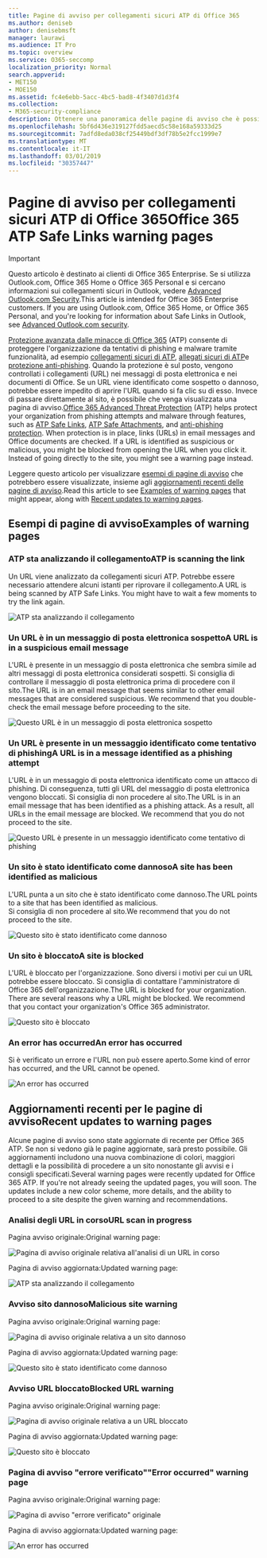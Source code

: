 ```yaml
---
title: Pagine di avviso per collegamenti sicuri ATP di Office 365
ms.author: deniseb
author: denisebmsft
manager: laurawi
ms.audience: IT Pro
ms.topic: overview
ms.service: O365-seccomp
localization_priority: Normal
search.appverid:
- MET150
- MOE150
ms.assetid: fc4e6ebb-5acc-4bc5-bad8-4f3407d1d3f4
ms.collection:
- M365-security-compliance
description: Ottenere una panoramica delle pagine di avviso che è possibile visualizzare quando Office 365 Advanced Threat Protection è al lavoro.
ms.openlocfilehash: 5bf6d436e319127fdd5aecd5c58e168a59333d25
ms.sourcegitcommit: 7adfd8eda038cf25449bdf3df78b5e2fcc1999e7
ms.translationtype: MT
ms.contentlocale: it-IT
ms.lasthandoff: 03/01/2019
ms.locfileid: "30357447"
---
```

# <a name="office-365-atp-safe-links-warning-pages"></a><span data-ttu-id="d4ed5-103">Pagine di avviso per collegamenti sicuri ATP di Office 365</span><span class="sxs-lookup"><span data-stu-id="d4ed5-103">Office 365 ATP Safe Links warning pages</span></span>

> [!IMPORTANT]
> <span data-ttu-id="d4ed5-p101">Questo articolo è destinato ai clienti di Office 365 Enterprise. Se si utilizza Outlook.com, Office 365 Home o Office 365 Personal e si cercano informazioni sui collegamenti sicuri in Outlook, vedere [Advanced Outlook.com Security](https://support.office.com/article/advanced-outlook-com-security-for-office-365-subscribers-882d2243-eab9-4545-a58a-b36fee4a46e2).</span><span class="sxs-lookup"><span data-stu-id="d4ed5-p101">This article is intended for Office 365 Enterprise customers. If you are using Outlook.com, Office 365 Home, or Office 365 Personal, and you're looking for information about Safe Links in Outlook, see [Advanced Outlook.com security](https://support.office.com/article/advanced-outlook-com-security-for-office-365-subscribers-882d2243-eab9-4545-a58a-b36fee4a46e2).</span></span>

<span data-ttu-id="d4ed5-p102">[Protezione avanzata dalle minacce di Office 365](office-365-atp.md) (ATP) consente di proteggere l'organizzazione da tentativi di phishing e malware tramite funzionalità, ad esempio [collegamenti sicuri di ATP](atp-safe-links.md), [allegati sicuri di ATP](atp-safe-attachments.md)e [protezione anti-phishing](anti-phishing-protection.md). Quando la protezione è sul posto, vengono controllati i collegamenti (URL) nei messaggi di posta elettronica e nei documenti di Office. Se un URL viene identificato come sospetto o dannoso, potrebbe essere impedito di aprire l'URL quando si fa clic su di esso. Invece di passare direttamente al sito, è possibile che venga visualizzata una pagina di avviso.</span><span class="sxs-lookup"><span data-stu-id="d4ed5-p102">[Office 365 Advanced Threat Protection](office-365-atp.md) (ATP) helps protect your organization from phishing attempts and malware through features, such as [ATP Safe Links](atp-safe-links.md), [ATP Safe Attachments](atp-safe-attachments.md), and [anti-phishing protection](anti-phishing-protection.md). When protection is in place, links (URLs) in email messages and Office documents are checked. If a URL is identified as suspicious or malicious, you might be blocked from opening the URL when you click it. Instead of going directly to the site, you might see a warning page instead.</span></span> 
  
<span data-ttu-id="d4ed5-110">Leggere questo articolo per visualizzare [esempi di pagine di avviso](atp-safe-links-warning-pages.md#examples) che potrebbero essere visualizzate, insieme agli [aggiornamenti recenti delle pagine di avviso](atp-safe-links-warning-pages.md#updates).</span><span class="sxs-lookup"><span data-stu-id="d4ed5-110">Read this article to see [Examples of warning pages](atp-safe-links-warning-pages.md#examples) that might appear, along with [Recent updates to warning pages](atp-safe-links-warning-pages.md#updates).</span></span>
  
## <a name="examples-of-warning-pages"></a><span data-ttu-id="d4ed5-111">Esempi di pagine di avviso</span><span class="sxs-lookup"><span data-stu-id="d4ed5-111">Examples of warning pages</span></span>

### <a name="atp-is-scanning-the-link"></a><span data-ttu-id="d4ed5-112">ATP sta analizzando il collegamento</span><span class="sxs-lookup"><span data-stu-id="d4ed5-112">ATP is scanning the link</span></span>

<span data-ttu-id="d4ed5-p103">Un URL viene analizzato da collegamenti sicuri ATP. Potrebbe essere necessario attendere alcuni istanti per riprovare il collegamento.</span><span class="sxs-lookup"><span data-stu-id="d4ed5-p103">A URL is being scanned by ATP Safe Links. You might have to wait a few moments to try the link again.</span></span>

![ATP sta analizzando il collegamento](media/ee8dd5ed-6b91-4248-b054-12b719e8d0ed.png)

### <a name="a-url-is-in-a-suspicious-email-message"></a><span data-ttu-id="d4ed5-116">Un URL è in un messaggio di posta elettronica sospetto</span><span class="sxs-lookup"><span data-stu-id="d4ed5-116">A URL is in a suspicious email message</span></span>

<span data-ttu-id="d4ed5-p104">L'URL è presente in un messaggio di posta elettronica che sembra simile ad altri messaggi di posta elettronica considerati sospetti. Si consiglia di controllare il messaggio di posta elettronica prima di procedere con il sito.</span><span class="sxs-lookup"><span data-stu-id="d4ed5-p104">The URL is in an email message that seems similar to other email messages that are considered suspicious. We recommend that you double-check the email message before proceeding to the site.</span></span>

![Questo URL è in un messaggio di posta elettronica sospetto](media/33f57923-23e3-4b0f-838b-6ad589ba897b.png)

### <a name="a-url-is-in-a-message-identified-as-a-phishing-attempt"></a><span data-ttu-id="d4ed5-120">Un URL è presente in un messaggio identificato come tentativo di phishing</span><span class="sxs-lookup"><span data-stu-id="d4ed5-120">A URL is in a message identified as a phishing attempt</span></span>

<span data-ttu-id="d4ed5-p105">L'URL è in un messaggio di posta elettronica identificato come un attacco di phishing. Di conseguenza, tutti gli URL del messaggio di posta elettronica vengono bloccati. Si consiglia di non procedere al sito.</span><span class="sxs-lookup"><span data-stu-id="d4ed5-p105">The URL is in an email message that has been identified as a phishing attack. As a result, all URLs in the email message are blocked. We recommend that you do not proceed to the site.</span></span>

![Questo URL è presente in un messaggio identificato come tentativo di phishing](media/6e544a28-0604-4821-aba6-d5a57bb917e5.png)

### <a name="a-site-has-been-identified-as-malicious"></a><span data-ttu-id="d4ed5-125">Un sito è stato identificato come dannoso</span><span class="sxs-lookup"><span data-stu-id="d4ed5-125">A site has been identified as malicious</span></span>

<span data-ttu-id="d4ed5-126">L'URL punta a un sito che è stato identificato come dannoso.</span><span class="sxs-lookup"><span data-stu-id="d4ed5-126">The URL points to a site that has been identified as malicious.</span></span>  <br/> <span data-ttu-id="d4ed5-127">Si consiglia di non procedere al sito.</span><span class="sxs-lookup"><span data-stu-id="d4ed5-127">We recommend that you do not proceed to the site.</span></span>

![Questo sito è stato identificato come dannoso](media/058883c8-23f0-4672-9c1c-66b084796177.png)

### <a name="a-site-is-blocked"></a><span data-ttu-id="d4ed5-129">Un sito è bloccato</span><span class="sxs-lookup"><span data-stu-id="d4ed5-129">A site is blocked</span></span>

<span data-ttu-id="d4ed5-p106">L'URL è bloccato per l'organizzazione. Sono diversi i motivi per cui un URL potrebbe essere bloccato. Si consiglia di contattare l'amministratore di Office 365 dell'organizzazione.</span><span class="sxs-lookup"><span data-stu-id="d4ed5-p106">The URL is blocked for your organization. There are several reasons why a URL might be blocked. We recommend that you contact your organization's Office 365 administrator.</span></span>

![Questo sito è bloccato](media/6b4bda2d-a1e6-419e-8b10-588e83c3af3f.png)

### <a name="an-error-has-occurred"></a><span data-ttu-id="d4ed5-134">An error has occurred</span><span class="sxs-lookup"><span data-stu-id="d4ed5-134">An error has occurred</span></span>

<span data-ttu-id="d4ed5-135">Si è verificato un errore e l'URL non può essere aperto.</span><span class="sxs-lookup"><span data-stu-id="d4ed5-135">Some kind of error has occurred, and the URL cannot be opened.</span></span>

![An error has occurred](media/2f7465a4-1cf4-4c1c-b7d4-3c07e4b795b4.png)

## <a name="recent-updates-to-warning-pages"></a><span data-ttu-id="d4ed5-137">Aggiornamenti recenti per le pagine di avviso</span><span class="sxs-lookup"><span data-stu-id="d4ed5-137">Recent updates to warning pages</span></span>

<span data-ttu-id="d4ed5-p107">Alcune pagine di avviso sono state aggiornate di recente per Office 365 ATP. Se non si vedono già le pagine aggiornate, sarà presto possibile. Gli aggiornamenti includono una nuova combinazione di colori, maggiori dettagli e la possibilità di procedere a un sito nonostante gli avvisi e i consigli specificati.</span><span class="sxs-lookup"><span data-stu-id="d4ed5-p107">Several warning pages were recently updated for Office 365 ATP. If you're not already seeing the updated pages, you will soon. The updates include a new color scheme, more details, and the ability to proceed to a site despite the given warning and recommendations.</span></span>

### <a name="url-scan-in-progress"></a><span data-ttu-id="d4ed5-141">Analisi degli URL in corso</span><span class="sxs-lookup"><span data-stu-id="d4ed5-141">URL scan in progress</span></span>

<span data-ttu-id="d4ed5-142">Pagina avviso originale:</span><span class="sxs-lookup"><span data-stu-id="d4ed5-142">Original warning page:</span></span>

![Pagina di avviso originale relativa all'analisi di un URL in corso](media/04368763-763f-43d6-94a4-a48291d36893.png)

<span data-ttu-id="d4ed5-144">Pagina di avviso aggiornata:</span><span class="sxs-lookup"><span data-stu-id="d4ed5-144">Updated warning page:</span></span>

![ATP sta analizzando il collegamento](media/ee8dd5ed-6b91-4248-b054-12b719e8d0ed.png)

### <a name="malicious-site-warning"></a><span data-ttu-id="d4ed5-146">Avviso sito dannoso</span><span class="sxs-lookup"><span data-stu-id="d4ed5-146">Malicious site warning</span></span>

<span data-ttu-id="d4ed5-147">Pagina avviso originale:</span><span class="sxs-lookup"><span data-stu-id="d4ed5-147">Original warning page:</span></span>

![Pagina di avviso originale relativa a un sito dannoso](media/b9efda09-6dd8-46ef-82cb-56e4d538b8f5.png)

<span data-ttu-id="d4ed5-149">Pagina di avviso aggiornata:</span><span class="sxs-lookup"><span data-stu-id="d4ed5-149">Updated warning page:</span></span>

![Questo sito è stato identificato come dannoso](media/058883c8-23f0-4672-9c1c-66b084796177.png)

### <a name="blocked-url-warning"></a><span data-ttu-id="d4ed5-151">Avviso URL bloccato</span><span class="sxs-lookup"><span data-stu-id="d4ed5-151">Blocked URL warning</span></span>

<span data-ttu-id="d4ed5-152">Pagina avviso originale:</span><span class="sxs-lookup"><span data-stu-id="d4ed5-152">Original warning page:</span></span>

![Pagina di avviso originale relativa a un URL bloccato](media/3d6ba028-30bf-45fc-958e-d3aad3defc83.png)

<span data-ttu-id="d4ed5-154">Pagina di avviso aggiornata:</span><span class="sxs-lookup"><span data-stu-id="d4ed5-154">Updated warning page:</span></span>

![Questo sito è bloccato](media/6b4bda2d-a1e6-419e-8b10-588e83c3af3f.png)

### <a name="error-occurred-warning-page"></a><span data-ttu-id="d4ed5-156">Pagina di avviso "errore verificato"</span><span class="sxs-lookup"><span data-stu-id="d4ed5-156">"Error occurred" warning page</span></span>

<span data-ttu-id="d4ed5-157">Pagina avviso originale:</span><span class="sxs-lookup"><span data-stu-id="d4ed5-157">Original warning page:</span></span>

![Pagina di avviso "errore verificato" originale](media/9aaa4383-2f23-48be-bdaa-8efbcb2acc70.png)

<span data-ttu-id="d4ed5-159">Pagina di avviso aggiornata:</span><span class="sxs-lookup"><span data-stu-id="d4ed5-159">Updated warning page:</span></span>

![An error has occurred](media/2f7465a4-1cf4-4c1c-b7d4-3c07e4b795b4.png)
   
